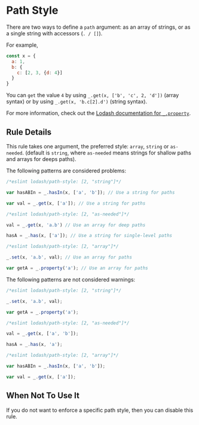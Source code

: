 # Path Style

There are two ways to define a `path` argument: as an array of strings, or as a single string with accessors (`. / []`).

For example,
```js
const x = {
  a: 1,
  b: {
    c: [2, 3, {d: 4}]
  }
}
```
You can `get` the value `4` by using `_.get(x, ['b', 'c', 2, 'd'])` (array syntax) or by using `_.get(x, 'b.c[2].d')` (string syntax).

For more information, check out the [Lodash documentation for `_.property`](https://lodash.com/docs#property).

## Rule Details

This rule takes one argument, the preferred style: `array`, `string` or `as-needed`. (default is `string`, where `as-needed` means strings for shallow paths and arrays for deeps paths).

The following patterns are considered problems:

```js
/*eslint lodash/path-style: [2, "string"]*/

var hasABIn = _.hasIn(x, ['a', 'b']); // Use a string for paths

var val = _.get(x, ['a']); // Use a string for paths
```

```js
/*eslint lodash/path-style: [2, "as-needed"]*/

val = _.get(x, 'a.b') // Use an array for deep paths

hasA = _.has(x, ['a']); // Use a string for single-level paths

```

```js
/*eslint lodash/path-style: [2, "array"]*/

_.set(x, 'a.b', val); // Use an array for paths

var getA = _.property('a'); // Use an array for paths

```

The following patterns are not considered warnings:

```js
/*eslint lodash/path-style: [2, "string"]*/

_.set(x, 'a.b', val);

var getA = _.property('a');

```

```js
/*eslint lodash/path-style: [2, "as-needed"]*/

val = _.get(x, ['a', 'b']);

hasA = _.has(x, 'a');

```

```js
/*eslint lodash/path-style: [2, "array"]*/

var hasABIn = _.hasIn(x, ['a', 'b']);

var val = _.get(x, ['a']);

```

## When Not To Use It

If you do not want to enforce a specific path style, then you can disable this rule.
